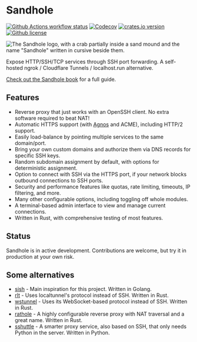 # Sandhole

[![Github Actions workflow status](https://img.shields.io/github/actions/workflow/status/EpicEric/sandhole/validate.yml?label=tests&logo=github)](https://github.com/EpicEric/sandhole/actions/workflows/validate.yml)
[![Codecov](https://img.shields.io/codecov/c/github/EpicEric/sandhole?token=YNJUQDQ38S&logo=codecov)](https://app.codecov.io/github/EpicEric/sandhole)
[![crates.io version](https://img.shields.io/crates/v/sandhole?logo=rust)](https://crates.io/crates/sandhole)
[![Github license](https://img.shields.io/github/license/EpicEric/sandhole)](https://github.com/EpicEric/sandhole/blob/main/LICENSE)

![The Sandhole logo, with a crab partially inside a sand mound and the name "Sandhole" written in cursive beside them.](https://sandhole.com.br/logo.png)

Expose HTTP/SSH/TCP services through SSH port forwarding. A self-hosted ngrok / Cloudflare Tunnels / localhost.run alternative.

[Check out the Sandhole book](https://sandhole.com.br) for a full guide.

## Features

- Reverse proxy that just works with an OpenSSH client. No extra software required to beat NAT!
- Automatic HTTPS support (with [Agnos](https://github.com/krtab/agnos) and ACME), including HTTP/2 support.
- Easily load-balance by pointing multiple services to the same domain/port.
- Bring your own custom domains and authorize them via DNS records for specific SSH keys.
- Random subdomain assignment by default, with options for deterministic assignment.
- Option to connect with SSH via the HTTPS port, if your network blocks outbound connections to SSH ports.
- Security and performance features like quotas, rate limiting, timeouts, IP filtering, and more.
- Many other configurable options, including toggling off whole modules.
- A terminal-based admin interface to view and manage current connections.
- Written in Rust, with comprehensive testing of most features.

## Status

Sandhole is in active development. Contributions are welcome, but try it in production at your own risk.

## Some alternatives

- [sish](https://github.com/antoniomika/sish) - Main inspiration for this project. Written in Golang.
- [rlt](https://github.com/kaichaosun/rlt) - Uses localtunnel's protocol instead of SSH. Written in Rust.
- [wstunnel](https://github.com/erebe/wstunnel) - Uses its WebSocket-based protocol instead of SSH. Written in Rust.
- [rathole](https://github.com/rathole-org/rathole) - A highly configurable reverse proxy with NAT traversal and a great name. Written in Rust.
- [sshuttle](https://github.com/sshuttle/sshuttle) - A smarter proxy service, also based on SSH, that only needs Python in the server. Written in Python.

